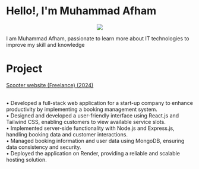 # Hello!, I'm Muhammad Afham

<p align="center">
  <a href="https://skillicons.dev">
    <img src="https://skillicons.dev/icons?i=git,react,nodejs,arduino,express" />
  </a>
</p>

<p> I am Muhammad Afham, passionate to learn more about IT technologies to improve my skill and knowledge </p>

# Project
<a href="https://swyft-admin.onrender.com">
<p>Scooter website (Freelance)	(2024)</p> 
</a>

<br/>
•	Developed a full-stack web application for a start-up company to enhance productivity by implementing a booking management system.
</br>
•	Designed and developed a user-friendly interface using React.js and Tailwind CSS, enabling customers to view available service slots.
</br>
•	Implemented server-side functionality with Node.js and Express.js, handling booking data and customer interactions.
</br>
•	Managed booking information and user data using MongoDB, ensuring data consistency and security.
</br>
•	Deployed the application on Render, providing a reliable and scalable hosting solution.
</br>




